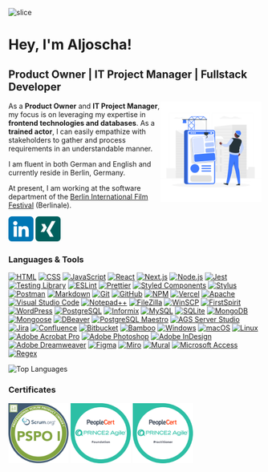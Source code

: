 ![slice](https://capsule-render.vercel.app/api?type=slice&color=407cff&height=200&text=Aljoscha%20Zöller&fontAlign=69&rotate=13&fontColor=ffffff&fontSize=60&fontAlignY=20&desc=Product%20Owner%20|%20IT%20Project%20Manager%20|%20Frontend%20Developer&descAlign=70&descAlignY=44)

# Hey, I'm Aljoscha!

## Product Owner | IT Project Manager | Fullstack Developer

<img align="right" alt="Software Engineer building an app" src="assets/software-engineer.gif" width="200" height="200"/>

As a **Product Owner** and **IT Project Manager**, my focus is on leveraging my expertise in **frontend technologies and databases**. As a **trained actor**, I can easily empathize with stakeholders to gather and process requirements in an understandable manner.

I am fluent in both German and English and currently reside in Berlin, Germany.

At present, I am working at the software department of the [Berlin International Film Festival](https://www.berlinale.de/) (Berlinale).

<a href="https://www.linkedin.com/in/aljoschazoeller/"><img width="50" height="50" alt="LinkedIn" title="LinkedIn" src="assets/icons/linkedin.png" /></a>
<a href="https://www.xing.com/profile/Aljoscha_Zoeller"><img width="50" height="50" alt="XING" title="Xing" src="assets/icons/xing.png" /></a>

### Languages &amp; Tools

<a href="https://developer.mozilla.org/en-US/docs/Web/HTML"><img alt="HTML" src="https://img.shields.io/badge/-HTML-ffffff?style=for-the-badge&logo=html5&logoColor=E34F26" /></a>
<a href="https://developer.mozilla.org/en-US/docs/Web/CSS"><img alt="CSS" src="https://img.shields.io/badge/-CSS-ffffff?style=for-the-badge&logo=css3&logoColor=1572B6" /></a>
<a href="https://developer.mozilla.org/en-US/docs/Web/JavaScript"><img alt="JavaScript" src="https://img.shields.io/badge/-JavaScript-ffffff?style=for-the-badge&logo=javascript&logoColor=F7DF1E" /></a>
<a href="https://react.dev/"><img alt="React" src="https://img.shields.io/badge/-React-ffffff?style=for-the-badge&logo=react&logoColor=61DAFB" /></a>
<a href="https://nextjs.org/"><img alt="Next.js" src="https://img.shields.io/badge/-Next.js-ffffff?style=for-the-badge&logo=nextdotjs&logoColor=000000" /></a>
<a href="https://nodejs.org/"><img alt="Node.js" src="https://img.shields.io/badge/-Node.js-ffffff?style=for-the-badge&logo=nodedotjs&logoColor=339933" /></a>
<a href="https://jestjs.io/"><img alt="Jest" src="https://img.shields.io/badge/-Jest-ffffff?style=for-the-badge&logo=jest&logoColor=C21325" /></a>
<a href="https://testing-library.com/"><img alt="Testing Library" src="https://img.shields.io/badge/-Testing%20Library-ffffff?style=for-the-badge&logo=testinglibrary&logoColor=E33332" /></a>
<a href="https://eslint.org/"><img alt="ESLint" src="https://img.shields.io/badge/-ESLint-ffffff?style=for-the-badge&logo=eslint&logoColor=4B32C3" /></a>
<a href="https://prettier.io/"><img alt="Prettier" src="https://img.shields.io/badge/-Prettier-ffffff?style=for-the-badge&logo=prettier&logoColor=F7B93E" /></a>
<a href="https://styled-components.com/"><img alt="Styled Components" src="https://img.shields.io/badge/-Styled%20Components-ffffff?style=for-the-badge&logo=styledcomponents&logoColor=DB7093" /></a>
<a href="https://add0n.com/stylus.html"><img alt="Stylus" src="https://img.shields.io/badge/-Stylus-ffffff?style=for-the-badge&logo=stylus&logoColor=333333" /></a>
<a href="https://www.postman.com/"><img alt="Postman" src="https://img.shields.io/badge/-Postman-ffffff?style=for-the-badge&logo=postman&logoColor=FF6C37" /></a>
<a href="https://daringfireball.net/projects/markdown/"><img alt="Markdown" src="https://img.shields.io/badge/-Markdown-ffffff?style=for-the-badge" /></a>
<a href="https://git-scm.com/"><img alt="Git" src="https://img.shields.io/badge/-Git-ffffff?style=for-the-badge&logo=git&logoColor=F05032" /></a>
<a href="https://github.com/"><img alt="GitHub" src="https://img.shields.io/badge/-GitHub-ffffff?style=for-the-badge&logo=github&logoColor=181717" /></a>
<a href="https://www.npmjs.com/"><img alt="NPM" src="https://img.shields.io/badge/-NPM-ffffff?style=for-the-badge&logo=npm&logoColor=CB3837" /></a>
<a href="https://vercel.com/"><img alt="Vercel" src="https://img.shields.io/badge/-Vercel-ffffff?style=for-the-badge&logo=vercel&logoColor=000000" /></a>
<a href="https://httpd.apache.org/"><img alt="Apache" src="https://img.shields.io/badge/-Apache-ffffff?style=for-the-badge&logo=apache&logoColor=D22128" /></a>
<a href="https://code.visualstudio.com/"><img alt="Visual Studio Code" src="https://img.shields.io/badge/-Visual%20Studio%20Code-ffffff?style=for-the-badge&logo=visualstudiocode&logoColor=007ACC" /></a>
<a href="https://notepad-plus-plus.org/"><img alt="Notepad++" src="https://img.shields.io/badge/-Notepad++-ffffff?style=for-the-badge&logo=notepadplusplus&logoColor=90E59A" /></a>
<a href="https://filezilla-project.org/"><img alt="FileZilla" src="https://img.shields.io/badge/-FileZilla-ffffff?style=for-the-badge&logo=filezilla&logoColor=BF0000" /></a>
<a href="https://winscp.net/"><img alt="WinSCP" src="https://img.shields.io/badge/-WinSCP-ffffff?style=for-the-badge" /></a>
<a href="https://www.e-spirit.com/"><img alt="FirstSpirit" src="https://img.shields.io/badge/-FirstSpirit-ffffff?style=for-the-badge" /></a>
<a href="https://wordpress.org/"><img alt="WordPress" src="https://img.shields.io/badge/-WordPress-ffffff?style=for-the-badge&logo=wordpress&logoColor=21759B" /></a>
<a href="https://www.postgresql.org/"><img alt="PostgreSQL" src="https://img.shields.io/badge/-PostgreSQL-ffffff?style=for-the-badge&logo=postgresql&logoColor=4169E1" /></a>
<a href="https://www.ibm.com/products/informix"><img alt="Informix" src="https://img.shields.io/badge/-Informix-ffffff?style=for-the-badge&logo=ibm&logoColor=052FAD" /></a>
<a href="https://www.mysql.com/"><img alt="MySQL" src="https://img.shields.io/badge/-MySQL-ffffff?style=for-the-badge&logo=mysql&logoColor=4479A1" /></a>
<a href="https://www.sqlite.org/"><img alt="SQLite" src="https://img.shields.io/badge/-SQLite-ffffff?style=for-the-badge&logo=sqlite&logoColor=003B57" /></a>
<a href="https://www.mongodb.com/"><img alt="MongoDB" src="https://img.shields.io/badge/-MongoDB-ffffff?style=for-the-badge&logo=mongodb&logoColor=47A248" /></a>
<a href="https://mongoosejs.com/"><img alt="Mongoose" src="https://img.shields.io/badge/-Mongoose-ffffff?style=for-the-badge&logo=mongoose&logoColor=880000" /></a>
<a href="https://dbeaver.io/"><img alt="DBeaver" src="https://img.shields.io/badge/-DBeaver-ffffff?style=for-the-badge" /></a>
<a href="https://www.sqlmaestro.com/products/postgresql/maestro/"><img alt="PostgreSQL Maestro" src="https://img.shields.io/badge/-PostgreSQL%20Maestro-ffffff?style=for-the-badge" /></a>
<a href="https://serverstudio.com/products/serverstudio/"><img alt="AGS Server Studio" src="https://img.shields.io/badge/-AGS%20Server%20Studio-ffffff?style=for-the-badge" /></a>
<a href="https://www.atlassian.com/jira"><img alt="Jira" src="https://img.shields.io/badge/-Jira-ffffff?style=for-the-badge&logo=jira&logoColor=0052CC" /></a>
<a href="https://www.atlassian.com/confluence"><img alt="Confluence" src="https://img.shields.io/badge/-Confluence-ffffff?style=for-the-badge&logo=confluence&logoColor=172B4D" /></a>
<a href="https://www.atlassian.com/bitbucket"><img alt="Bitbucket" src="https://img.shields.io/badge/-Bitbucket-ffffff?style=for-the-badge&logo=bitbucket&logoColor=0052CC" /></a>
<a href="https://www.atlassian.com/bamboo"><img alt="Bamboo" src="https://img.shields.io/badge/-Bamboo-ffffff?style=for-the-badge&logo=bamboo&logoColor=0052CC" /></a>
<a href="https://www.microsoft.com/windows/"><img alt="Windows" src="https://img.shields.io/badge/-Windows-ffffff?style=for-the-badge&logo=windows&logoColor=0078D4" /></a>
<a href="https://www.apple.com/macos/"><img alt="macOS" src="https://img.shields.io/badge/-macOS-ffffff?style=for-the-badge&logo=macos&logoColor=000000" /></a>
<a href="https://kernel.org/"><img alt="Linux" src="https://img.shields.io/badge/-Linux-ffffff?style=for-the-badge&logo=linux&logoColor=FCC624" /></a>
<a href="https://www.adobe.com/acrobat/"><img alt="Adobe Acrobat Pro" src="https://img.shields.io/badge/-Adobe%20Acrobat%20Pro-ffffff?style=for-the-badge&logo=adobeacrobatreader&logoColor=EC1C24" /></a>
<a href="https://www.adobe.com/photoshop/"><img alt="Adobe Photoshop" src="https://img.shields.io/badge/-Adobe%20Photoshop-ffffff?style=for-the-badge&logo=adobephotoshop&logoColor=31A8FF" /></a>
<a href="https://www.adobe.com/indesign/"><img alt="Adobe InDesign" src="https://img.shields.io/badge/-Adobe%20InDesign-ffffff?style=for-the-badge&logo=adobeindesign&logoColor=FF3366" /></a>
<a href="https://www.adobe.com/dreamweaver"><img alt="Adobe Dreamweaver" src="https://img.shields.io/badge/-Adobe%20Dreamweaver-ffffff?style=for-the-badge&logo=adobedreamweaver&logoColor=FF61F6" /></a>
<a href="https://www.figma.com/"><img alt="Figma" src="https://img.shields.io/badge/-Figma-ffffff?style=for-the-badge&logo=figma&logoColor=F24E1E" /></a>
<a href="https://miro.com/"><img alt="Miro" src="https://img.shields.io/badge/-Miro-ffffff?style=for-the-badge&logo=miro&logoColor=050038" /></a>
<a href="https://www.mural.co/"><img alt="Mural" src="https://img.shields.io/badge/-Mural-ffffff?style=for-the-badge&logo=mural&logoColor=FF4B4B" /></a>
<a href="https://www.microsoft.com/access/"><img alt="Microsoft Access" src="https://img.shields.io/badge/-Microsoft%20Access-ffffff?style=for-the-badge&logo=microsoftaccess&logoColor=A4373A" /></a>
<a href="#"><img alt="Regex" src="https://img.shields.io/badge/-Regex-ffffff?style=for-the-badge" /></a>

![Top Languages](https://github-readme-stats.vercel.app/api/top-langs/?username=josch87&layout=compact)

### Certificates

<a href="https://www.credly.com/badges/41d2e174-cc47-4928-876e-d56c836c6d25/public_url"><img alt="Professional Scrum Product Owner&trade; I (PSPO I) Badge" title="Professional Scrum Product Owner&trade; I (PSPO I)" src="assets/badges/professional-scrum-product-owner-i-pspo-i.png" width="120" height="120"></a>
<a href="https://www.credly.com/org/peoplecert/badge/prince2-agile-foundation"><img alt="PRINCE2 Agile&reg; Foundation Badge" title="PRINCE2 Agile&reg; Foundation" src="assets/badges/prince2-agile-foundation-badge.png" width="120" height="120"></a>
<a href="https://www.credly.com/org/peoplecert/badge/prince2-agile-practitioner"><img alt="PRINCE2 Agile&reg; Practitioner Badge" title="PRINCE2 Agile&reg; Practitioner" src="assets/badges/prince2-agile-practitioner-badge.png" width="120" height="120"></a>
